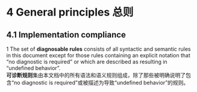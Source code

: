 # 4 General principles 总则

## 4.1 Implementation compliance

1 The set of **diagnosable rules** consists of all syntactic and semantic rules in this document except for those rules containing an explicit notation that “no diagnostic is required” or which are described as resulting in “undefined behavior”.  
**可诊断规则**集由本文档中的所有语法和语义规则组成，除了那些被明确说明了包含“no diagnostic is required”或被描述为导致“undefined behavior”的规则。

